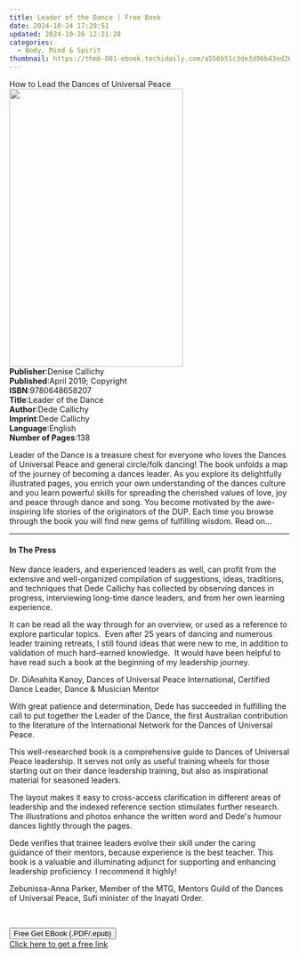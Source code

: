 ```yaml
---
title: Leader of the Dance | Free Book
date: 2024-10-24 17:29:51
updated: 2024-10-26 12:21:28
categories:
  - Body, Mind & Spirit
thumbnail: https://thmb-001-ebook.techidaily.com/a556b51c3de3d96b43ed26a066801fd5d11cf38b2c2405a78418b5b16c2ad12f.jpg
---
```

<main id="book-container">
  <div class="flex flex-col">
    <div class="book-brief flex-1 py-6 px-4 sm:p-6 md:py-10 md:px-8">
      <!-- brief-->
      <div class="book-brief-main">
        How to Lead the Dances of Universal Peace
      </div>
    </div>
    <div
      class="book-meta-info flex-1 grid gap-4 col-start-1 col-end-3 row-start-1 sm:mb-6 sm:grid-cols-4 lg:gap-6 lg:col-start-2 lg:row-end-6 lg:row-span-6 lg:mb-0"
    >
      <div
        class="book-meta-info-left place-content-center mt-4 p-4 text-sm leading-6 col-start-2 col-span-2 dark:text-slate-400"
      >
        <img
          class="w-full h-500 object-cover rounded-lg sm:h-255 sm:col-span-2 lg:col-span-full"
          src="https://img-001-ebook.techidaily.com/2825af4fbee9063c5b2ef94b68c8dda03174571181bd82d880d53cf7ef255efc.jpg"
          alt=""
          width="312"
          height="500"
        />
      </div>
      <div
        class="book-meta-info-right mt-2 col-start-1 row-start-2 col-span-3 self-center"
      >
        <!-- meta data  -->
        <div class="flex flex-col px-4 md:px-8">
          <div class="flex-1">
            <strong>Publisher</strong>:<span class="px-2">Denise Callichy</span>
          </div>
          <div class="flex-1">
            <strong>Published</strong>:<span class="px-2"
              >April 2019; Copyright</span
            >
          </div>
          <div class="flex-1">
            <strong>ISBN</strong>:<span class="px-2">9780648658207</span>
          </div>
          <div class="flex-1">
            <strong>Title</strong>:<span class="px-2">Leader of the Dance</span>
          </div>
          <div class="flex-1">
            <strong>Author</strong>:<span class="px-2">Dede Callichy</span>
          </div>
          <div class="flex-1">
            <strong>Imprint</strong>:<span class="px-2">Dede Callichy</span>
          </div>
          <div class="flex-1">
            <strong>Language</strong>:<span class="px-2">English</span>
          </div>
          <div class="flex-1">
            <strong>Number of Pages</strong>:<span class="px-2">138</span>
          </div>
        </div>
      </div>
    </div>
    <div class="book-description flex-1 py-6 px-4 sm:p-6 md:py-10 md:px-8">
      <div class="book-description-main">
        <div accordion-content="" id="description">
          <p>
            Leader of the Dance is a treasure chest for everyone who loves the
            Dances of Universal Peace and general circle/folk dancing! The book
            unfolds a map of the journey of becoming a dances leader. As you
            explore its delightfully illustrated pages, you enrich your own
            understanding of the dances culture and you learn powerful skills
            for spreading the cherished values of love, joy and peace through
            dance and song. You become motivated by the awe-inspiring life
            stories of the originators of the DUP. Each time you browse through
            the book you will find new gems of fulfilling wisdom. Read on...
          </p>
        </div>
      </div>
    </div>
    <div class="book-excerpts flex-1 py-6 px-4 sm:p-6 md:py-10 md:px-8">
      <!-- excerpts-->
      <div class="book-excerpts-main">
        <hr />
        <h4 class="placeholder placeholder-heading">
          <span>In The Press</span>
        </h4>
        <p></p>
        <p>
          New dance leaders, and experienced leaders as well, can profit from
          the extensive and well-organized compilation of suggestions, ideas,
          traditions, and techniques that Dede Callichy has collected by
          observing dances in progress, interviewing long-time dance leaders,
          and from her own learning experience.
        </p>
        <p>
          It can be read all the way through for an overview, or used as a
          reference to explore particular topics.&nbsp; Even after 25 years of
          dancing and numerous leader training retreats, I still found ideas
          that were new to me, in addition to validation of much hard-earned
          knowledge.&nbsp; It would have been helpful to have read such a book
          at the beginning of my leadership journey.
        </p>
        <p>
          Dr. DiAnahita Kanoy, Dances of Universal Peace International,
          Certified Dance Leader, Dance &amp; Musician Mentor
        </p>
        <p>
          With great patience and determination, Dede has succeeded in
          fulfilling the call to put together the Leader of the Dance, the first
          Australian contribution to the literature of the International Network
          for the Dances of Universal Peace.
        </p>
        <p>
          This well-researched book is a comprehensive guide to Dances of
          Universal Peace leadership. It serves not only as useful training
          wheels for those starting out on their dance leadership training, but
          also as inspirational material for seasoned leaders.
        </p>
        <p>
          The layout makes it easy to cross-access clarification in different
          areas of leadership and the indexed reference section stimulates
          further research.<br />The illustrations and photos enhance the
          written word and Dede's humour dances lightly through the pages.
        </p>
        <p>
          Dede verifies that trainee leaders evolve their skill under the caring
          guidance of their mentors, because experience is the best teacher.
          This book is a valuable and illuminating adjunct for supporting and
          enhancing leadership proficiency. I recommend it highly!
        </p>
        <p>
          Zebunissa-Anna Parker, Member of the MTG, Mentors Guild of the Dances
          of Universal Peace, Sufi minister of the Inayati Order.
        </p>
        <p>&nbsp;</p>
        <p></p>
      </div>
    </div>
    <div
      class="book-about-author flex-1 py-6 px-4 sm:p-6 md:py-10 md:px-8"
    ></div>
    <div class="book-free-get flex-1 py-6 px-4 sm:p-6 md:py-10 md:px-8">
      <button
        id="btn-free-get"
        class="bg-blue-500 hover:bg-blue-700 text-white font-bold py-2 px-4 rounded"
      >
        Free Get EBook (.PDF/.epub)
      </button>
      <div id="countdown-display" class="px-2 text-lg mt-2"></div>
      <a
        id="free-link"
        class="hidden bg-blue-500 hover:bg-blue-700 text-white font-bold py-2 px-4 rounded"
        href="https://www.ebooks.com/en-us/book/209876641/leader-of-the-dance/dede-callichy/"
        target="_blank"
        >Click here to get a free link</a
      >
    </div>
    <script>
      let countdownTime = 0;
      let countdownInterval = null;
      document
        .getElementById('btn-free-get')
        .addEventListener('click', startCountdown);
      function startCountdown() {
        countdownTime = new Date().getTime() + 60000 * 3;
        countdownInterval = setInterval(updateCountdown, 1000);
        document.getElementById('btn-free-get').disabled = true;
        document
          .getElementById('btn-free-get')
          .classList.add('bg-gray-500', 'cursor-not-allowed');
      }
      function updateCountdown() {
        let currentTime = new Date().getTime();
        let timeLeft = countdownTime - currentTime;
        let secondsLeft = Math.floor(timeLeft / 1000);
        document.getElementById('countdown-display').innerHTML =
          `Remaining time: ${secondsLeft} seconds.`;
        if (secondsLeft <= 0) {
          clearInterval(countdownInterval);
          document.getElementById('btn-free-get').classList.add('hidden');
          document.getElementById('free-link').classList.remove('hidden');
          document.getElementById('countdown-display').innerHTML = '';
        }
      }
    </script>
  </div>
</main>
